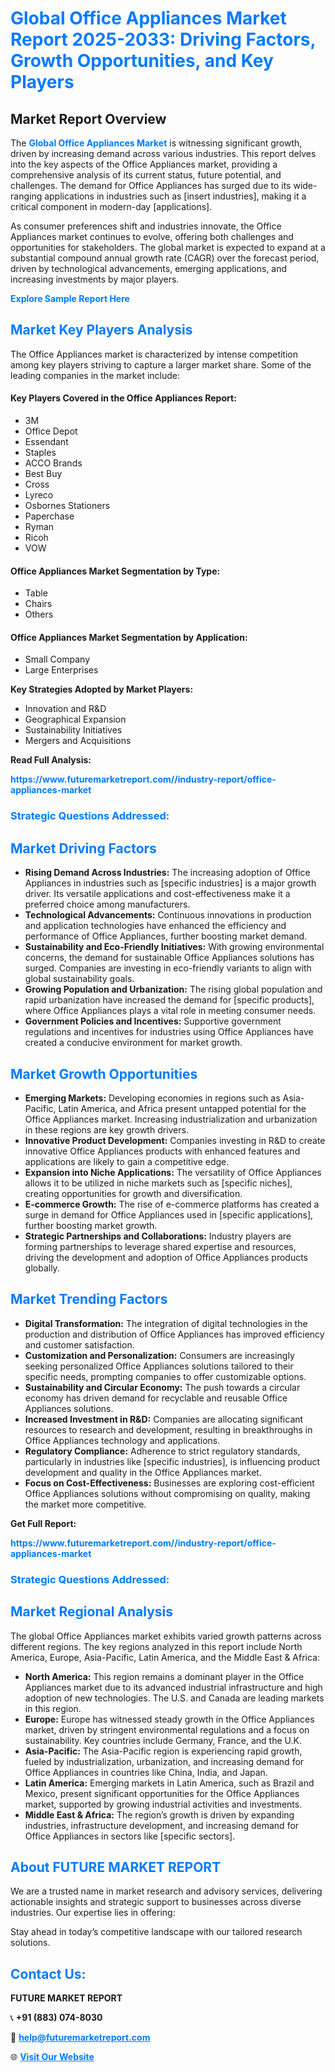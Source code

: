 <h1 style="color: #007BFF;">Global Office Appliances Market Report 2025-2033: Driving Factors, Growth Opportunities, and Key Players</h1>

<section id="overview">
<h2>Market Report Overview</h2>
<p>The <a href="https://www.futuremarketreport.com//industry-report/office-appliances-market" style="color: #007BFF; text-decoration: none;"><strong>Global Office Appliances Market</strong></a> is witnessing significant growth, driven by increasing demand across various industries. This report delves into the key aspects of the Office Appliances market, providing a comprehensive analysis of its current status, future potential, and challenges. The demand for Office Appliances has surged due to its wide-ranging applications in industries such as [insert industries], making it a critical component in modern-day [applications].</p>
<p>As consumer preferences shift and industries innovate, the Office Appliances market continues to evolve, offering both challenges and opportunities for stakeholders. The global market is expected to expand at a substantial compound annual growth rate (CAGR) over the forecast period, driven by technological advancements, emerging applications, and increasing investments by major players.</p>
</section>

<section id="overview">
<p><a href="https://www.futuremarketreport.com//request-sample/reportId=52725" style="color: #007BFF; text-decoration: none;"><strong>Explore Sample Report Here</strong></a></p>
</section>

<section id="key-players">
<h2 style="color: #007BFF;">Market Key Players Analysis</h2>
<p>The Office Appliances market is characterized by intense competition among key players striving to capture a larger market share. Some of the leading companies in the market include:</p>
<h4>Key Players Covered in the Office Appliances Report:</h4>
<ul><li>3M</li><li>Office Depot</li><li>Essendant</li><li>Staples</li><li>ACCO Brands</li><li>Best Buy</li><li>Cross</li><li>Lyreco</li><li>Osbornes Stationers</li><li>Paperchase</li><li>Ryman</li><li>Ricoh</li><li>VOW</li></ul>
<h4>Office Appliances Market Segmentation by Type:</h4>
<ul><li>Table</li><li>Chairs</li><li>Others</li></ul>

<h4>Office Appliances Market Segmentation by Application:</h4>
<ul><li>Small Company</li><li>Large Enterprises</li></ul>
<p><strong>Key Strategies Adopted by Market Players:</strong></p>
<ul>
<li>Innovation and R&D</li>
<li>Geographical Expansion</li>
<li>Sustainability Initiatives</li>
<li>Mergers and Acquisitions</li>
</ul>
</section>

<section>
<p><strong>Read Full Analysis: </strong></p><a href="https://www.futuremarketreport.com//industry-report/office-appliances-market" style="color: #007BFF; text-decoration: none;"><strong>https://www.futuremarketreport.com//industry-report/office-appliances-market</strong></a>
<h3 style="color: #007BFF;">Strategic Questions Addressed:</h3>
</section>

<section id="driving-factors">
<h2 style="color: #007BFF;">Market Driving Factors</h2>
<ul>
<li><strong>Rising Demand Across Industries:</strong> The increasing adoption of Office Appliances in industries such as [specific industries] is a major growth driver. Its versatile applications and cost-effectiveness make it a preferred choice among manufacturers.</li>
<li><strong>Technological Advancements:</strong> Continuous innovations in production and application technologies have enhanced the efficiency and performance of Office Appliances, further boosting market demand.</li>
<li><strong>Sustainability and Eco-Friendly Initiatives:</strong> With growing environmental concerns, the demand for sustainable Office Appliances solutions has surged. Companies are investing in eco-friendly variants to align with global sustainability goals.</li>
<li><strong>Growing Population and Urbanization:</strong> The rising global population and rapid urbanization have increased the demand for [specific products], where Office Appliances plays a vital role in meeting consumer needs.</li>
<li><strong>Government Policies and Incentives:</strong> Supportive government regulations and incentives for industries using Office Appliances have created a conducive environment for market growth.</li>
</ul>
</section>

<section id="growth-opportunities">
<h2 style="color: #007BFF;">Market Growth Opportunities</h2>
<ul>
<li><strong>Emerging Markets:</strong> Developing economies in regions such as Asia-Pacific, Latin America, and Africa present untapped potential for the Office Appliances market. Increasing industrialization and urbanization in these regions are key growth drivers.</li>
<li><strong>Innovative Product Development:</strong> Companies investing in R&D to create innovative Office Appliances products with enhanced features and applications are likely to gain a competitive edge.</li>
<li><strong>Expansion into Niche Applications:</strong> The versatility of Office Appliances allows it to be utilized in niche markets such as [specific niches], creating opportunities for growth and diversification.</li>
<li><strong>E-commerce Growth:</strong> The rise of e-commerce platforms has created a surge in demand for Office Appliances used in [specific applications], further boosting market growth.</li>
<li><strong>Strategic Partnerships and Collaborations:</strong> Industry players are forming partnerships to leverage shared expertise and resources, driving the development and adoption of Office Appliances products globally.</li>
</ul>
</section>

<section id="trending-factors">
<h2 style="color: #007BFF;">Market Trending Factors</h2>
<ul>
<li><strong>Digital Transformation:</strong> The integration of digital technologies in the production and distribution of Office Appliances has improved efficiency and customer satisfaction.</li>
<li><strong>Customization and Personalization:</strong> Consumers are increasingly seeking personalized Office Appliances solutions tailored to their specific needs, prompting companies to offer customizable options.</li>
<li><strong>Sustainability and Circular Economy:</strong> The push towards a circular economy has driven demand for recyclable and reusable Office Appliances solutions.</li>
<li><strong>Increased Investment in R&D:</strong> Companies are allocating significant resources to research and development, resulting in breakthroughs in Office Appliances technology and applications.</li>
<li><strong>Regulatory Compliance:</strong> Adherence to strict regulatory standards, particularly in industries like [specific industries], is influencing product development and quality in the Office Appliances market.</li>
<li><strong>Focus on Cost-Effectiveness:</strong> Businesses are exploring cost-efficient Office Appliances solutions without compromising on quality, making the market more competitive.</li>
</ul>
</section>

<section>
<p><strong>Get Full Report: </strong></p><a href="https://www.futuremarketreport.com//industry-report/office-appliances-market" style="color: #007BFF; text-decoration: none;"><strong>https://www.futuremarketreport.com//industry-report/office-appliances-market</strong></a>
<h3 style="color: #007BFF;">Strategic Questions Addressed:</h3>
</section>


<section id="regional-analysis">
<h2 style="color: #007BFF;">Market Regional Analysis</h2>
<p>The global Office Appliances market exhibits varied growth patterns across different regions. The key regions analyzed in this report include North America, Europe, Asia-Pacific, Latin America, and the Middle East & Africa:</p>
<ul>
<li><strong>North America:</strong> This region remains a dominant player in the Office Appliances market due to its advanced industrial infrastructure and high adoption of new technologies. The U.S. and Canada are leading markets in this region.</li>
<li><strong>Europe:</strong> Europe has witnessed steady growth in the Office Appliances market, driven by stringent environmental regulations and a focus on sustainability. Key countries include Germany, France, and the U.K.</li>
<li><strong>Asia-Pacific:</strong> The Asia-Pacific region is experiencing rapid growth, fueled by industrialization, urbanization, and increasing demand for Office Appliances in countries like China, India, and Japan.</li>
<li><strong>Latin America:</strong> Emerging markets in Latin America, such as Brazil and Mexico, present significant opportunities for the Office Appliances market, supported by growing industrial activities and investments.</li>
<li><strong>Middle East & Africa:</strong> The region’s growth is driven by expanding industries, infrastructure development, and increasing demand for Office Appliances in sectors like [specific sectors].</li>
</ul>
</section>

<footer>
<h2 style="color: #007BFF;">About FUTURE MARKET REPORT</h2>
<p>We are a trusted name in market research and advisory services, delivering actionable insights and strategic support to businesses across diverse industries. Our expertise lies in offering:</p>

<p>Stay ahead in today’s competitive landscape with our tailored research solutions.</p>

<h2 style="color: #007BFF;">Contact Us:</h2>
<p><strong>FUTURE MARKET REPORT</strong></p>
<p>📞 <strong>+91 (883) 074-8030</strong></p>
<p>📧 <strong><a href="mailto:help@futuremarketreport.com" style="color: #007BFF;">help@futuremarketreport.com</a></strong></p>
<p>🌐 <strong><a href="https://www.futuremarketreport.com/" style="color: #007BFF;">Visit Our Website</a></strong></p>
</footer>